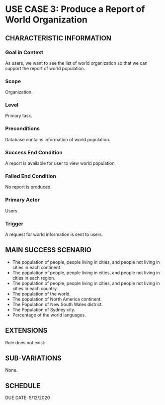 # USE CASE 3: Produce a Report of World Organization
## CHARACTERISTIC INFORMATION

### Goal in Context

As users, we want to see the list of world organization so that we can support the report of world population.

### Scope

Organization.

### Level

Primary task.

### Preconditions

Database contains information of world population.

### Success End Condition

A report is available for user to view world population.

### Failed End Condition

No report is produced.

### Primary Actor

Users

### Trigger

A request for world information is sent to users.

## MAIN SUCCESS SCENARIO
- The population of people, people living in cities, and people not living in cities in each continent.
- The population of people, people living in cities, and people not living in cities in each region.
- The population of people, people living in cities, and people not living in cities in each country.
- The population of the world.
- The population of North America continent.
- The Population of New South Wales district.
- The Population of Sydney city.
- Percentage of the world languages.

## EXTENSIONS

Role does not exist:

## SUB-VARIATIONS

None.

## SCHEDULE

DUE DATE: 5/12/2020
